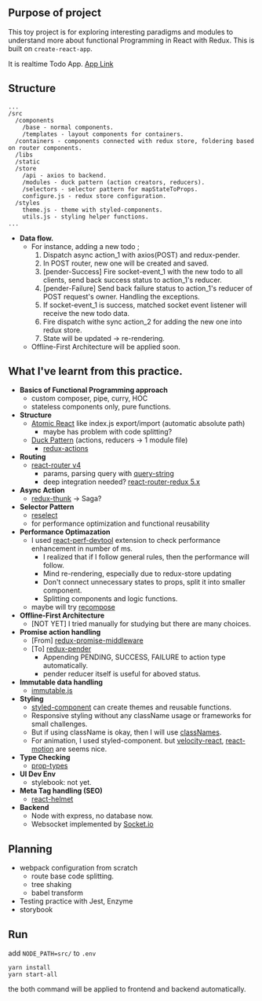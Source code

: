 ## Purpose of project

This toy project is for exploring interesting paradigms and modules to understand more about functional Programming in React with Redux. This is built on `create-react-app`.

It is realtime Todo App. [App Link](getConcurrent)

## Structure
```
...
/src
  /components
    /base - normal components.
    /templates - layout components for containers.
  /containers - components connected with redux store, foldering based on router components.
  /libs
  /static
  /store
    /api - axios to backend.
    /modules - duck pattern (action creators, reducers).
    /selectors - selector pattern for mapStateToProps.
    configure.js - redux store configuration.
  /styles
    theme.js - theme with styled-components.
    utils.js - styling helper functions.
...
```
- **Data flow.**
  - For instance, adding a new todo ;
    1. Dispatch async action_1 with axios(POST) and redux-pender.
    2. In POST router, new one will be created and saved.
      1. [pender-Success] Fire socket-event_1 with the new todo to all clients, send back success status to action_1's reducer.
      2. [pender-Failure] Send back failure status to action_1's reducer of POST request's owner. Handling the exceptions.
    3. If socket-event_1 is success, matched socket event listener will receive the new todo data.
    4. Fire dispatch withe sync action_2 for adding the new one into redux store.
    5. State will be updated -> re-rendering.
  - Offline-First Architecture will be applied soon.


## What I've learnt from this practice.

- **Basics of Functional Programming approach**
  - custom composer, pipe, curry, HOC
  - stateless components only, pure functions.
- **Structure**
  - [Atomic React](https://arc.js.org/) like index.js export/import (automatic absolute path)
    - maybe has problem with code splitting?
  - [Duck Pattern](https://github.com/erikras/ducks-modular-redux) (actions, reducers -> 1 module file)
    - [redux-actions](https://github.com/reduxactions/redux-actions)
- **Routing**
  - [react-router v4](https://reacttraining.com/react-router/web/guides/quick-start)
    - params, parsing query with [query-string](https://github.com/sindresorhus/query-string)
    - deep integration needed? [react-router-redux 5.x ](https://github.com/reacttraining/react-router/tree/master/packages/react-router-redux)
- **Async Action**
  - [redux-thunk](https://github.com/gaearon/redux-thunk) -> Saga?
- **Selector Pattern**
  - [reselect](https://github.com/reactjs/reselect)
  - for performance optimization and functional reusability
- **Performance Optimazation**
  - I used [react-perf-devtool](https://github.com/nitin42/react-perf-devtool/blob/master/README.md) extension to check performance enhancement in number of ms.
    - I realized that if I follow general rules, then the performance will follow.
    - Mind re-rendering, especially due to redux-store updating
    - Don't connect unnecessary states to props, split it into smaller component.
    - Splitting components and logic functions.
  - maybe will try [recompose](https://github.com/acdlite/recompose)
- **Offline-First Architecture**
  - [NOT YET] I tried manually for studying but there are many choices.
- **Promise action handling**
  - [From] [redux-promise-middleware](https://github.com/pburtchaell/redux-promise-middleware)
  - [To] [redux-pender](https://github.com/velopert/redux-pender)
    - Appending PENDING, SUCCESS, FAILURE to action type automatically.
    - pender reducer itself is useful for aboved status.
- **Immutable data handling**
  - [immutable.js](https://facebook.github.io/immutable-js/)
- **Styling**
  - [styled-component](https://www.styled-components.com/) can create themes and reusable functions.
  - Responsive styling without any className usage or frameworks for small challenges.
  - But if using className is okay, then I will use [classNames](https://www.npmjs.com/package/classnames).
  - For animation, I used styled-component. but [velocity-react](https://github.com/google-fabric/velocity-react), [react-motion](https://github.com/chenglou/react-motion) are seems nice.
- **Type Checking**
  - [prop-types](https://www.npmjs.com/package/prop-types)
- **UI Dev Env**
  - stylebook: not yet.
- **Meta Tag handling (SEO)**
  - [react-helmet](https://github.com/nfl/react-helmet)
- **Backend**
  - Node with express, no database now.
  - Websocket implemented by [Socket.io](https://socket.io/)

## Planning
- webpack configuration from scratch
  - route base code splitting.
  - tree shaking
  - babel transform
- Testing practice with Jest, Enzyme
- storybook

## Run

add `NODE_PATH=src/` to `.env`

```
yarn install
yarn start-all
```

the both command will be applied to frontend and backend automatically.

